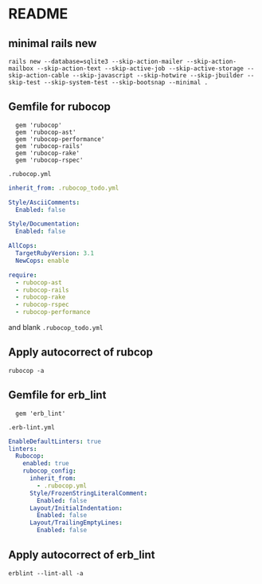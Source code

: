 # README

## minimal rails new

```shell
rails new --database=sqlite3 --skip-action-mailer --skip-action-mailbox --skip-action-text --skip-active-job --skip-active-storage --skip-action-cable --skip-javascript --skip-hotwire --skip-jbuilder --skip-test --skip-system-test --skip-bootsnap --minimal .
```

## Gemfile for rubocop

```Gemfile
  gem 'rubocop'
  gem 'rubocop-ast'
  gem 'rubocop-performance'
  gem 'rubocop-rails'
  gem 'rubocop-rake'
  gem 'rubocop-rspec'
```

`.rubocop.yml`

```yaml
inherit_from: .rubocop_todo.yml

Style/AsciiComments:
  Enabled: false

Style/Documentation:
  Enabled: false

AllCops:
  TargetRubyVersion: 3.1
  NewCops: enable

require:
  - rubocop-ast
  - rubocop-rails
  - rubocop-rake
  - rubocop-rspec
  - rubocop-performance

```

and blank `.rubocop_todo.yml`

## Apply autocorrect of rubcop

```shell
rubocop -a
```

## Gemfile for erb_lint

```Gemfile
  gem 'erb_lint'
```

`.erb-lint.yml`

```yaml
EnableDefaultLinters: true
linters:
  Rubocop:
    enabled: true
    rubocop_config:
      inherit_from:
        - .rubocop.yml
      Style/FrozenStringLiteralComment:
        Enabled: false
      Layout/InitialIndentation:
        Enabled: false
      Layout/TrailingEmptyLines:
        Enabled: false
```

## Apply autocorrect of erb_lint

```shell
erblint --lint-all -a
```

